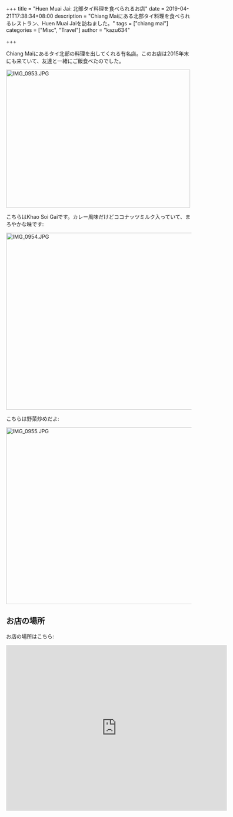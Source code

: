 +++
title = "Huen Muai Jai: 北部タイ料理を食べられるお店"
date = 2019-04-21T17:38:34+08:00
description = "Chiang Maiにある北部タイ料理を食べられるレストラン、Huen Muai Jaiを訪ねました。"
tags = ["chiang mai"]
categories = ["Misc", "Travel"]
author = "kazu634"

+++

Chiang Maiにあるタイ北部の料理を出してくれる有名店。このお店は2015年末にも来ていて、友達と一緒にご飯食べたのでした。

<a data-flickr-embed="true"  href="https://www.flickr.com/photos/42332031@N02/46934424104/in/dateposted/" title="IMG_0953.JPG"><img src="https://live.staticflickr.com/65535/46934424104_07703374f9.jpg" width="500" height="375" alt="IMG_0953.JPG"></a><script async src="//embedr.flickr.com/assets/client-code.js" charset="utf-8"></script>

こちらはKhao Soi Gaiです。カレー風味だけどココナッツミルク入っていて、まろやかな味です:

<a data-flickr-embed="true"  href="https://www.flickr.com/photos/42332031@N02/33781043408/in/dateposted/" title="IMG_0954.JPG"><img src="https://live.staticflickr.com/65535/33781043408_fff32e2566_z.jpg" width="640" height="480" alt="IMG_0954.JPG"></a><script async src="//embedr.flickr.com/assets/client-code.js" charset="utf-8"></script>

こちらは野菜炒めだよ:

<a data-flickr-embed="true"  href="https://www.flickr.com/photos/42332031@N02/32715903357/in/dateposted/" title="IMG_0955.JPG"><img src="https://live.staticflickr.com/65535/32715903357_c79e4d2522_z.jpg" width="640" height="480" alt="IMG_0955.JPG"></a><script async src="//embedr.flickr.com/assets/client-code.js" charset="utf-8"></script>

## お店の場所
お店の場所はこちら:

<iframe src="https://www.google.com/maps/embed?pb=!1m14!1m8!1m3!1d7553.891730059436!2d98.97115538714203!3d18.80056573530905!3m2!1i1024!2i768!4f13.1!3m3!1m2!1s0x0%3A0x6bad4b8a8337d731!2z44OV44Ki44OzIOODoOOCouODsyDjgrjjg6PjgqQ!5e0!3m2!1sja!2sth!4v1555856482921!5m2!1sja!2sth" width="600" height="450" frameborder="0" style="border:0" allowfullscreen></iframe>
